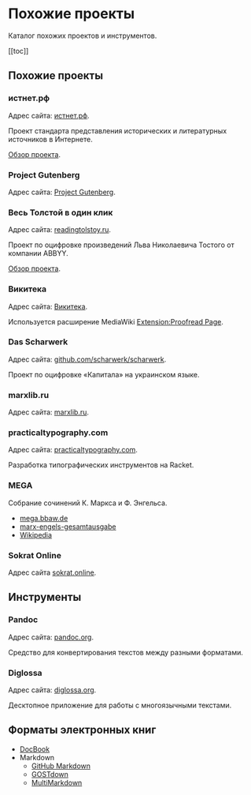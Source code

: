 # Похожие проекты

Каталог похожих проектов и инструментов.

[[toc]]

## Похожие проекты

### истнет.рф

Адрес сайта: [истнет.рф](http://истнет.рф/).

Проект стандарта представления исторических и литературных источников в Интернете.

[Обзор проекта](https://way23.ru/textreview-istnet.html).

### Project Gutenberg

Адрес сайта: [Project Gutenberg](https://www.gutenberg.org/).

### Весь Толстой в один клик

Адрес сайта: [readingtolstoy.ru](http://readingtolstoy.ru/).

Проект по оцифровке произведений Льва Николаевича Тостого от компании ABBYY.

[Обзор проекта](https://way23.ru/textreview-tolstoy.html).

### Викитека

Адрес сайта: [Викитека](https://ru.wikisource.org/).

Используется расширение MediaWiki [Extension:Proofread Page](https://m.mediawiki.org/wiki/Extension:Proofread_Page).

### Das Scharwerk

Адрес сайта: [github.com/scharwerk/scharwerk](https://github.com/scharwerk/scharwerk).

Проект по оцифровке «Капитала» на украинском языке.

### marxlib.ru

Адрес сайта: [marxlib.ru](https://marxlib.ru/).

### practicaltypography.com

Адрес сайта: [practicaltypography.com](https://practicaltypography.com/).

Разработка типографических инструментов на Racket.

### MEGA

Собрание сочинений К. Маркса и Ф. Энгельса.

* [mega.bbaw.de](https://mega.bbaw.de/de)
* [marx-engels-gesamtausgabe](https://iisg.amsterdam/en/research/publications/book-series/marx-engels-gesamtausgabe)
* [Wikipedia](https://en.wikipedia.org/wiki/Marx-Engels-Gesamtausgabe)

### Sokrat Online

Адрес сайта [sokrat.online](http://sokrat.online/index.php).

## Инструменты

### Pandoc

Адрес сайта: [pandoc.org](https://pandoc.org/).

Средство для конвертирования текстов между разными форматами.

### Diglossa

Адрес сайта: [diglossa.org](http://diglossa.org).

Десктопное приложение для работы с многоязычными текстами.

## Форматы электронных книг

* [DocBook](https://docbook.org/)
* Markdown
  * [GitHub Markdown](https://guides.github.com/features/mastering-markdown/)
  * [GOSTdown](http://shmat-razum.blogspot.com/2018/03/gostdown.html)
  * [MultiMarkdown](https://fletcherpenney.net/multimarkdown/)